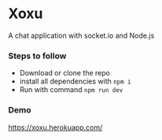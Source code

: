# Xoxu
A chat application with socket.io and Node.js

### Steps to follow
* Download or clone the repo
* install all dependencies with `npm i`
* Run with command `npm run dev`


### Demo
https://xoxu.herokuapp.com/
